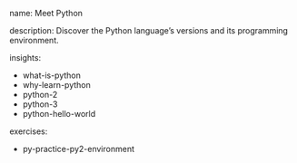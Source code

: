 name: Meet Python

description: Discover the Python language’s versions and its programming environment.

insights:
  - what-is-python
  - why-learn-python
  - python-2
  - python-3
  - python-hello-world

exercises:
  - py-practice-py2-environment
